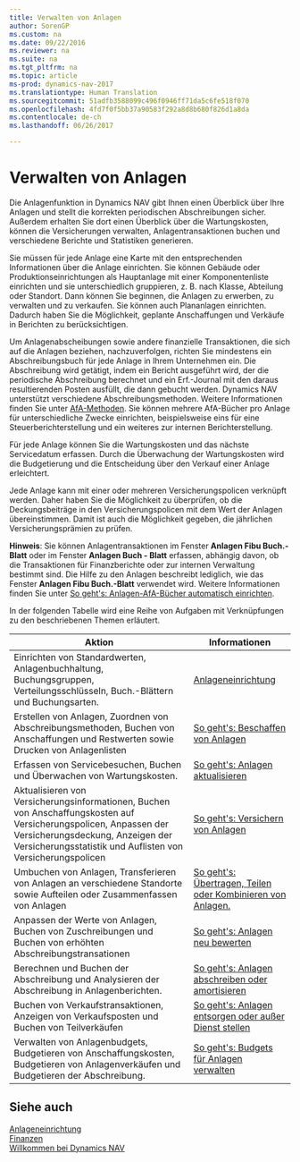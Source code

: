 ```yaml
---
title: Verwalten von Anlagen
author: SorenGP
ms.custom: na
ms.date: 09/22/2016
ms.reviewer: na
ms.suite: na
ms.tgt_pltfrm: na
ms.topic: article
ms-prod: dynamics-nav-2017
ms.translationtype: Human Translation
ms.sourcegitcommit: 51adfb3588099c496f0946ff71da5c6fe518f070
ms.openlocfilehash: 4fd7f0f5bb37a90583f292a8d8b680f826d1a8da
ms.contentlocale: de-ch
ms.lasthandoff: 06/26/2017

---
```


# <a name="manage-fixed-assets"></a>Verwalten von Anlagen
Die Anlagenfunktion in Dynamics NAV gibt Ihnen einen Überblick über Ihre Anlagen und stellt die korrekten periodischen Abschreibungen sicher. Außerdem erhalten Sie dort einen Überblick über die Wartungskosten, können die Versicherungen verwalten, Anlagentransaktionen buchen und verschiedene Berichte und Statistiken generieren.

Sie müssen für jede Anlage eine Karte mit den entsprechenden Informationen über die Anlage einrichten. Sie können Gebäude oder Produktionseinrichtungen als Hauptanlage mit einer Komponentenliste einrichten und sie unterschiedlich gruppieren, z. B. nach Klasse, Abteilung oder Standort. Dann können Sie beginnen, die Anlagen zu erwerben, zu verwalten und zu verkaufen. Sie können auch Plananlagen einrichten. Dadurch haben Sie die Möglichkeit, geplante Anschaffungen und Verkäufe in Berichten zu berücksichtigen.

Um Anlagenabscheibungen sowie andere finanzielle Transaktionen, die sich auf die Anlagen beziehen, nachzuverfolgen, richten Sie mindestens ein Abschreibungsbuch für jede Anlage in Ihrem Unternehmen ein. Die Abschreibung wird getätigt, indem ein Bericht ausgeführt wird, der die periodische Abschreibung berechnet und ein Erf.-Journal mit den daraus resultierenden Posten ausfüllt, die dann gebucht werden. Dynamics NAV unterstützt verschiedene Abschreibungsmethoden. Weitere Informationen finden Sie unter [AfA-Methoden](fa-depreciation-methods.md). Sie können mehrere AfA-Bücher pro Anlage für unterschiedliche Zwecke einrichten, beispielsweise eins für eine Steuerberichterstellung und ein weiteres zur internen Berichterstellung.

Für jede Anlage können Sie die Wartungskosten und das nächste Servicedatum erfassen. Durch die Überwachung der Wartungskosten wird die Budgetierung und die Entscheidung über den Verkauf einer Anlage erleichtert.

Jede Anlage kann mit einer oder mehreren Versicherungspolicen verknüpft werden. Daher haben Sie die Möglichkeit zu überprüfen, ob die Deckungsbeiträge in den Versicherungspolicen mit dem Wert der Anlagen übereinstimmen. Damit ist auch die Möglichkeit gegeben, die jährlichen Versicherungsprämien zu prüfen.

**Hinweis**: Sie können Anlagentransaktionen im Fenster **Anlagen Fibu Buch.-Blatt** oder im Fenster **Anlagen Buch - Blatt** erfassen, abhängig davon, ob die Transaktionen für Finanzberichte oder zur internen Verwaltung bestimmt sind. Die Hilfe zu den Anlagen beschreibt lediglich, wie das Fenster **Anlagen Fibu Buch.-Blatt** verwendet wird. Weitere Informationen finden Sie unter [So geht's: Anlagen-AfA-Bücher automatisch einrichten](fa-how-setup-depreciation.md).

In der folgenden Tabelle wird eine Reihe von Aufgaben mit Verknüpfungen zu den beschriebenen Themen erläutert.

| Aktion | Informationen |
|----|-----|
|Einrichten von Standardwerten, Anlagenbuchhaltung, Buchungsgruppen, Verteilungsschlüsseln, Buch.-Blättern und Buchungsarten.|[Anlageneinrichtung](fa-setup.md)|
|Erstellen von Anlagen, Zuordnen von Abschreibungsmethoden, Buchen von Anschaffungen und Restwerten sowie Drucken von Anlagenlisten|[So geht's: Beschaffen von Anlagen](fa-how-acquire.md)|
|Erfassen von Servicebesuchen, Buchen und Überwachen von Wartungskosten.|[So geht's: Anlagen aktualisieren](fa-how-maintain.md)|
|Aktualisieren von Versicherungsinformationen, Buchen von Anschaffungskosten auf Versicherungspolicen, Anpassen der Versicherungsdeckung, Anzeigen der Versicherungsstatistik und Auflisten von Versicherungspolicen|[So geht's: Versichern von Anlagen](fa-how-insure.md)|
|Umbuchen von Anlagen, Transferieren von Anlagen an verschiedene Standorte sowie Aufteilen oder Zusammenfassen von Anlagen|[So geht's: Übertragen, Teilen oder Kombinieren von Anlagen.](fa-how-trans-split-combine.md)|
|Anpassen der Werte von Anlagen, Buchen von Zuschreibungen und Buchen von erhöhten Abschreibungstransationen|[So geht's: Anlagen neu bewerten](fa-how-revalue.md)|
|Berechnen und Buchen der Abschreibung und Analysieren der Abschreibung in Anlagenberichten.|[So geht's: Anlagen abschreiben oder amortisieren](fa-how-depreciate-amortize.md)|
|Buchen von Verkaufstransaktionen, Anzeigen von Verkaufsposten und Buchen von Teilverkäufen|[So geht's: Anlagen entsorgen oder außer Dienst stellen](fa-how-dispose-retire.md)||
|Verwalten von Anlagenbudgets, Budgetieren von Anschaffungskosten, Budgetieren von Anlagenverkäufen und Budgetieren der Abschreibung.|[So geht's: Budgets für Anlagen verwalten](fa-how-manage-budgets.md)|

## <a name="see-also"></a>Siehe auch
[Anlageneinrichtung](fa-setup.md)  
[Finanzen](finance-setup.md)  
[Willkommen bei Dynamics NAV](across-get-started.md)


